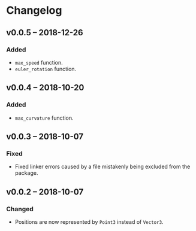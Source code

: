 # Changelog

## v0.0.5 – 2018-12-26

### Added

* `max_speed` function.
* `euler_rotation` function.

## v0.0.4 – 2018-10-20

### Added

* `max_curvature` function.

## v0.0.3 – 2018-10-07

### Fixed

* Fixed linker errors caused by a file mistakenly being excluded from the
  package.

## v0.0.2 – 2018-10-07

### Changed

* Positions are now represented by `Point3` instead of `Vector3`.
